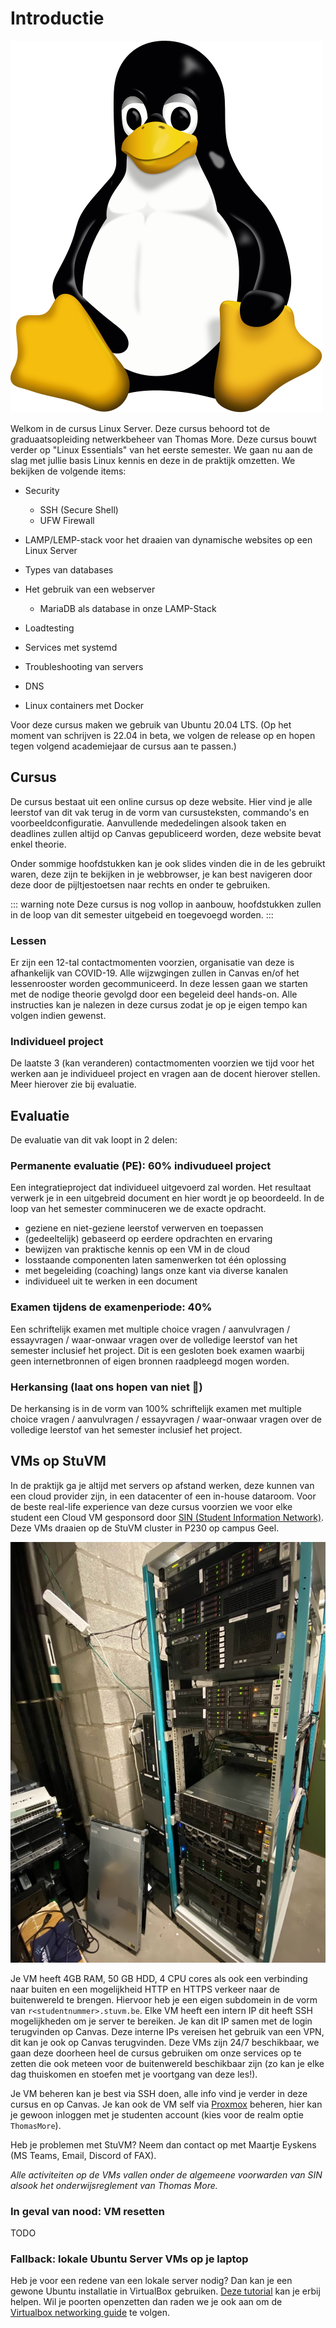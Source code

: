 # Introductie

![Tux](./tux.svg)

Welkom in de cursus Linux Server. Deze cursus behoord tot de graduaatsopleiding netwerkbeheer van Thomas More.
Deze cursus bouwt verder op "Linux Essentials" van het eerste semester. We gaan nu aan de slag met jullie basis Linux kennis en deze in de praktijk omzetten. We bekijken de volgende items:

- Security
  - SSH (Secure Shell)
  - UFW Firewall
- LAMP/LEMP-stack voor het draaien van dynamische websites op een Linux Server
- Types van databases
- Het gebruik van een webserver

  - MariaDB als database in onze LAMP-Stack

- Loadtesting
- Services met systemd
- Troubleshooting van servers
- DNS
- Linux containers met Docker

Voor deze cursus maken we gebruik van Ubuntu 20.04 LTS. (Op het moment van schrijven is 22.04 in beta, we volgen de release op en hopen tegen volgend academiejaar de cursus aan te passen.)

## Cursus

De cursus bestaat uit een online cursus op deze website. Hier vind je alle leerstof van dit vak terug in de vorm van cursusteksten, commando's en voorbeeldconfiguratie.
Aanvullende mededelingen alsook taken en deadlines zullen altijd op Canvas gepubliceerd worden, deze website bevat enkel theorie.

Onder sommige hoofdstukken kan je ook slides vinden die in de les gebruikt waren, deze zijn te bekijken in je webbrowser, je kan best navigeren door deze door de pijltjestoetsen naar rechts en onder te gebruiken.

::: warning note
Deze cursus is nog vollop in aanbouw, hoofdstukken zullen in de loop van dit semester uitgebeid en toegevoegd worden.
:::

### Lessen

Er zijn een 12-tal contactmomenten voorzien, organisatie van deze is afhankelijk van COVID-19. Alle wijzwgingen zullen in Canvas en/of het lessenrooster worden gecommuniceerd.
In deze lessen gaan we starten met de nodige theorie gevolgd door een begeleid deel hands-on. Alle instructies kan je nalezen in deze cursus zodat je op je eigen tempo kan volgen indien gewenst.

### Individueel project

De laatste 3 (kan veranderen) contactmomenten voorzien we tijd voor het werken aan je individueel project en vragen aan de docent hierover stellen. Meer hierover zie bij evaluatie.

## Evaluatie

De evaluatie van dit vak loopt in 2 delen:

### Permanente evaluatie (PE): 60% indivudueel project

Een integratieproject dat individueel uitgevoerd zal worden. Het resultaat verwerk je in een uitgebreid document en hier wordt je op beoordeeld.
In de loop van het semester comminuceren we de exacte opdracht.

- geziene en niet-geziene leerstof verwerven en toepassen
- (gedeeltelijk) gebaseerd op eerdere opdrachten en ervaring
- bewijzen van praktische kennis op een VM in de cloud
- losstaande componenten laten samenwerken tot één oplossing
- met begeleiding (coaching) langs onze kant via diverse kanalen
- individueel uit te werken in een document

### Examen tijdens de examenperiode: 40%

Een schriftelijk examen met multiple choice vragen / aanvulvragen / essayvragen / waar-onwaar vragen over de volledige leerstof van het semester inclusief het project.
Dit is een gesloten boek examen waarbij geen internetbronnen of eigen bronnen raadpleegd mogen worden.

### Herkansing (laat ons hopen van niet 🤞)

De herkansing is in de vorm van 100% schriftelijk examen met multiple choice vragen / aanvulvragen / essayvragen / waar-onwaar vragen over de volledige leerstof van het semester inclusief het project.

## VMs op StuVM

In de praktijk ga je altijd met servers op afstand werken, deze kunnen van een cloud provider zijn, in een datacenter of een in-house dataroom. Voor de beste real-life experience van deze cursus voorzien we voor elke student een Cloud VM gesponsord door [SIN (Student Information Network)](https://sinners.be/). Deze VMs draaien op de StuVM cluster in P230 op campus Geel.

![Server Rack](./rack.jpg)

Je VM heeft 4GB RAM, 50 GB HDD, 4 CPU cores als ook een verbinding naar buiten en een mogelijkheid HTTP en HTTPS verkeer naar de buitenwereld te brengen. Hiervoor heb je een eigen subdomein in de vorm van `r<studentnummer>.stuvm.be`.
Elke VM heeft een intern IP dit heeft SSH mogelijkheden om je server te bereiken. Je kan dit IP samen met de login terugvinden op Canvas. Deze interne IPs vereisen het gebruik van een VPN, dit kan je ook op Canvas terugvinden. Deze VMs zijn 24/7 beschikbaar, we gaan deze doorheen heel de cursus gebruiken om onze services op te zetten die ook meteen voor de buitenwereld beschikbaar zijn (zo kan je elke dag thuiskomen en stoefen met je voortgang van deze les!).

Je VM beheren kan je best via SSH doen, alle info vind je verder in deze cursus en op Canvas. Je kan ook de VM self via [Proxmox](https://proxmox.stuvm.be/) beheren, hier kan je gewoon inloggen met je studenten account (kies voor de realm optie `ThomasMore`).

Heb je problemen met StuVM? Neem dan contact op met Maartje Eyskens (MS Teams, Email, Discord of FAX).

_Alle activiteiten op de VMs vallen onder de algemeene voorwarden van SIN alsook het onderwijsreglement van Thomas More._

### In geval van nood: VM resetten

TODO

### Fallback: lokale Ubuntu Server VMs op je laptop

Heb je voor een redene van een lokale server nodig? Dan kan je een gewone Ubuntu installatie in VirtualBox gebruiken. [Deze tutorial](https://www.nakivo.com/blog/install-ubuntu-on-virtualbox-virtual-machine/) kan je erbij helpen. Wil je poorten openzetten dan raden we je ook aan om de [Virtualbox networking guide](https://www.nakivo.com/blog/virtualbox-network-setting-guide/) te volgen.
